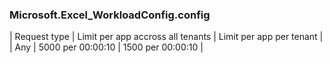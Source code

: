<!-- markdownlint-disable MD041 h1-missing h1-not-first-->
### Microsoft.Excel_WorkloadConfig.config
| Request type | Limit per app accross all tenants | Limit per app per tenant |
| Any | 5000 per 00:00:10 | 1500 per 00:00:10 |
